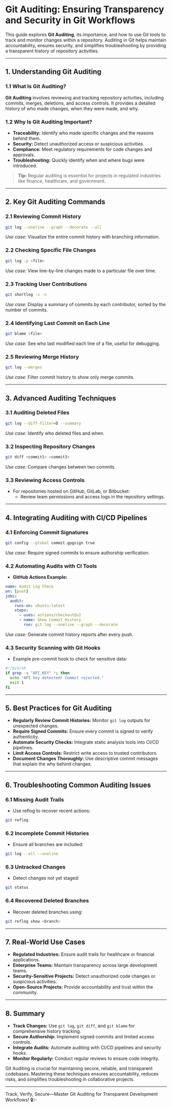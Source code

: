 # Git Auditing: Ensuring Transparency and Security in Git Workflows

This guide explores **Git Auditing**, its importance, and how to use Git tools to track and monitor changes within a repository. Auditing in Git helps maintain accountability, ensures security, and simplifies troubleshooting by providing a transparent history of repository activities.

---

## 1. Understanding Git Auditing

### 1.1 What Is Git Auditing?

**Git Auditing** involves reviewing and tracking repository activities, including commits, merges, deletions, and access controls. It provides a detailed history of who made changes, when they were made, and why.

### 1.2 Why Is Git Auditing Important?
- **Traceability:** Identify who made specific changes and the reasons behind them.
- **Security:** Detect unauthorized access or suspicious activities.
- **Compliance:** Meet regulatory requirements for code changes and approvals.
- **Troubleshooting:** Quickly identify when and where bugs were introduced.

> **Tip:** Regular auditing is essential for projects in regulated industries like finance, healthcare, and government.

---

## 2. Key Git Auditing Commands

### 2.1 Reviewing Commit History
```bash
git log --oneline --graph --decorate --all
```
*Use case:* Visualize the entire commit history with branching information.

### 2.2 Checking Specific File Changes
```bash
git log -p <file>
```
*Use case:* View line-by-line changes made to a particular file over time.

### 2.3 Tracking User Contributions
```bash
git shortlog -s -n
```
*Use case:* Display a summary of commits by each contributor, sorted by the number of commits.

### 2.4 Identifying Last Commit on Each Line
```bash
git blame <file>
```
*Use case:* See who last modified each line of a file, useful for debugging.

### 2.5 Reviewing Merge History
```bash
git log --merges
```
*Use case:* Filter commit history to show only merge commits.

---

## 3. Advanced Auditing Techniques

### 3.1 Auditing Deleted Files
```bash
git log --diff-filter=D --summary
```
*Use case:* Identify who deleted files and when.

### 3.2 Inspecting Repository Changes
```bash
git diff <commit1> <commit2>
```
*Use case:* Compare changes between two commits.

### 3.3 Reviewing Access Controls
- For repositories hosted on GitHub, GitLab, or Bitbucket:
  - Review team permissions and access logs in the repository settings.

---

## 4. Integrating Auditing with CI/CD Pipelines

### 4.1 Enforcing Commit Signatures
```bash
git config --global commit.gpgsign true
```
*Use case:* Require signed commits to ensure authorship verification.

### 4.2 Automating Audits with CI Tools
- **GitHub Actions Example:**
```yaml
name: Audit Log Check
on: [push]
jobs:
  audit:
    runs-on: ubuntu-latest
    steps:
      - uses: actions/checkout@v2
      - name: Show Commit History
        run: git log --oneline --graph --decorate
```
*Use case:* Generate commit history reports after every push.

### 4.3 Security Scanning with Git Hooks
- Example pre-commit hook to check for sensitive data:
```bash
#!/bin/sh
if grep -q "API_KEY" *; then
  echo "API key detected! Commit rejected."
  exit 1
fi
```

---

## 5. Best Practices for Git Auditing

- **Regularly Review Commit Histories:** Monitor `git log` outputs for unexpected changes.
- **Require Signed Commits:** Ensure every commit is signed to verify authenticity.
- **Automate Security Checks:** Integrate static analysis tools into CI/CD pipelines.
- **Limit Access Controls:** Restrict write access to trusted contributors.
- **Document Changes Thoroughly:** Use descriptive commit messages that explain the why behind changes.

---

## 6. Troubleshooting Common Auditing Issues

### 6.1 Missing Audit Trails
- Use reflog to recover recent actions:
```bash
git reflog
```

### 6.2 Incomplete Commit Histories
- Ensure all branches are included:
```bash
git log --all --oneline
```

### 6.3 Untracked Changes
- Detect changes not yet staged:
```bash
git status
```

### 6.4 Recovered Deleted Branches
- Recover deleted branches using:
```bash
git reflog show <branch>
```

---

## 7. Real-World Use Cases

- **Regulated Industries:** Ensure audit trails for healthcare or financial applications.
- **Enterprise Teams:** Maintain transparency across large development teams.
- **Security-Sensitive Projects:** Detect unauthorized code changes or suspicious activities.
- **Open-Source Projects:** Provide accountability and trust within the community.

---

## 8. Summary

- **Track Changes:** Use `git log`, `git diff`, and `git blame` for comprehensive history tracking.
- **Secure Authorship:** Implement signed commits and limited access controls.
- **Integrate Audits:** Automate auditing with CI/CD pipelines and security hooks.
- **Monitor Regularly:** Conduct regular reviews to ensure code integrity.

Git Auditing is crucial for maintaining secure, reliable, and transparent codebases. Mastering these techniques ensures accountability, reduces risks, and simplifies troubleshooting in collaborative projects.

---

Track, Verify, Secure—Master Git Auditing for Transparent Development Workflows! 🔒✨